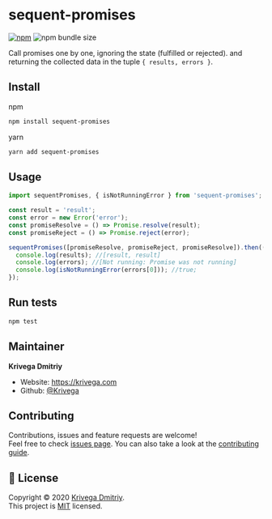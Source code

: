 # sequent-promises

[![npm](https://img.shields.io/npm/v/sequent-promises?style=flat-square)](https://www.npmjs.com/package/sequent-promises)
![npm bundle size](https://img.shields.io/bundlephobia/minzip/sequent-promises?style=flat-square)

Call promises one by one, ignoring the state (fulfilled or rejected). and returning the collected data in the tuple `{ results, errors }`.

## Install

npm

```sh
npm install sequent-promises
```

yarn

```sh
yarn add sequent-promises
```

## Usage

```js
import sequentPromises, { isNotRunningError } from 'sequent-promises';

const result = 'result';
const error = new Error('error');
const promiseResolve = () => Promise.resolve(result);
const promiseReject = () => Promise.reject(error);

sequentPromises([promiseResolve, promiseReject, promiseResolve]).then(({ results, errors }) => {
  console.log(results); //[result, result]
  console.log(errors); //[Not running: Promise was not running]
  console.log(isNotRunningError(errors[0])); //true;
});
```

## Run tests

```sh
npm test
```

## Maintainer

**Krivega Dmitriy**

- Website: https://krivega.com
- Github: [@Krivega](https://github.com/Krivega)

## Contributing

Contributions, issues and feature requests are welcome!<br />Feel free to check [issues page](https://github.com/Krivega/sequent-promises/issues). You can also take a look at the [contributing guide](https://github.com/Krivega/sequent-promises/blob/master/CONTRIBUTING.md).

## 📝 License

Copyright © 2020 [Krivega Dmitriy](https://github.com/Krivega).<br />
This project is [MIT](https://github.com/Krivega/sequent-promises/blob/master/LICENSE) licensed.

